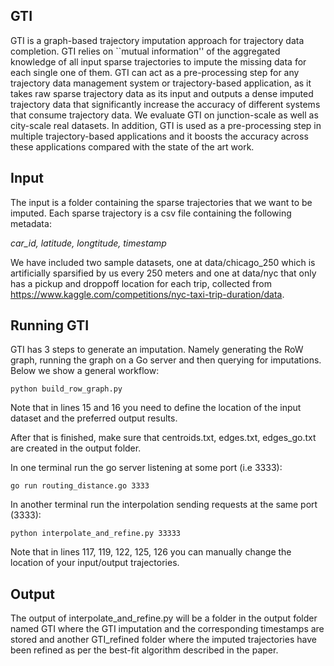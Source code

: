 ## GTI 
GTI is a graph-based trajectory imputation approach for trajectory data completion. GTI relies on ``mutual information'' of the aggregated knowledge  of all input sparse trajectories to impute the missing data for each single one of them. GTI can act as a pre-processing step for any trajectory data management system or trajectory-based application, as it takes raw sparse trajectory data as its input and outputs a dense imputed trajectory data that significantly increase the accuracy of different systems that consume trajectory data. We evaluate GTI on junction-scale as well as city-scale real datasets. In addition, GTI is used as a pre-processing step in multiple trajectory-based applications and it boosts the accuracy across these applications compared with the state of the art work.  

## Input
The input is a folder containing the sparse trajectories that we want to be imputed. Each sparse trajectory is a csv file containing the following metadata: 

<i> car_id, latitude, longtitude, timestamp </i> 

We have included two sample datasets, one at data/chicago_250 which is artificially sparsified by us every 250 meters and one at data/nyc that only has a pickup and droppoff location for each trip, collected from https://www.kaggle.com/competitions/nyc-taxi-trip-duration/data.

## Running GTI 
GTI has 3 steps to generate an imputation. Namely generating the RoW graph, running the graph on a Go server and then querying for imputations. Below we show a general workflow: 
```
python build_row_graph.py
```
Note that in lines 15 and 16 you need to define the location of the input dataset and the preferred output results. 

After that is finished, make sure that centroids.txt, edges.txt, edges_go.txt are created in the output folder. 

In one terminal run the go server listening at some port (i.e 3333): 
```
go run routing_distance.go 3333
```

In another terminal run the interpolation sending requests at the same port (3333): 
```
python interpolate_and_refine.py 33333
```
Note that in lines 117, 119, 122, 125, 126 you can manually change the location of your input/output trajectories. 
## Output
The output of interpolate_and_refine.py will be a folder in the output folder named GTI where the GTI imputation and the corresponding timestamps are stored and another GTI_refined folder where the imputed trajectories have been refined as per the best-fit algorithm described in the paper. 